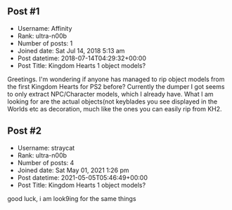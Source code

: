 ## Post #1
- Username: Affinity
- Rank: ultra-n00b
- Number of posts: 1
- Joined date: Sat Jul 14, 2018 5:13 am
- Post datetime: 2018-07-14T04:29:32+00:00
- Post Title: Kingdom Hearts 1 object models?

Greetings.
I'm wondering if anyone has managed to rip object models from the first Kingdom Hearts for PS2 before?
Currently the dumper I got seems to only extract NPC/Character models, which I already have.
What I am looking for are the actual objects(not keyblades you see displayed in the Worlds etc as decoration, much like the ones you can easily rip from KH2.
## Post #2
- Username: straycat
- Rank: ultra-n00b
- Number of posts: 4
- Joined date: Sat May 01, 2021 1:26 pm
- Post datetime: 2021-05-05T05:46:49+00:00
- Post Title: Kingdom Hearts 1 object models?

good luck, i am look9ing for the same things
